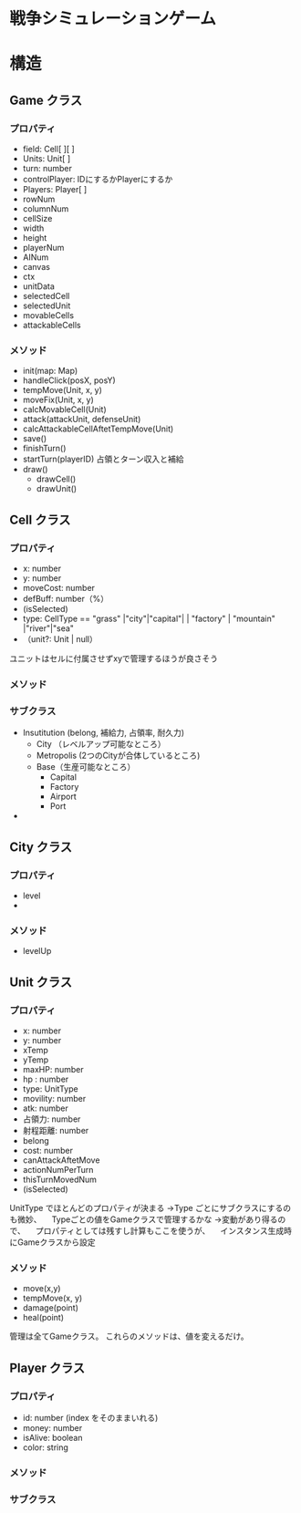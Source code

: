 # 戦争シミュレーションゲーム



# 構造

## Game クラス

### プロパティ
* field: Cell[ ][ ]
* Units: Unit[ ]
* turn: number
* controlPlayer: IDにするかPlayerにするか
* Players: Player[ ]
* rowNum
* columnNum
* cellSize
* width
* height
* playerNum
* AINum
* canvas
* ctx
* unitData
* selectedCell
* selectedUnit
* movableCells
* attackableCells




### メソッド
* init(map: Map)
* handleClick(posX, posY)
* tempMove(Unit, x, y)
* moveFix(Unit, x, y)
* calcMovableCell(Unit)
* attack(attackUnit, defenseUnit)
* calcAttackableCellAftetTempMove(Unit)
* save()
* finishTurn()
* startTurn(playerID) 占領とターン収入と補給
* draw()
  * drawCell()
  * drawUnit()
  





## Cell クラス

### プロパティ
* x: number
* y: number
* moveCost: number
* defBuff: number（%）
* (isSelected)
* type: CellType == "grass" |"city"|"capital"| | "factory" | "mountain" |"river"|"sea"
* （unit?: Unit | null）

ユニットはセルに付属させずxyで管理するほうが良さそう

### メソッド


### サブクラス
* Insutitution (belong, 補給力, 占領率, 耐久力)
    * City （レベルアップ可能なところ）
    * Metropolis (2つのCityが合体しているところ)
  * Base（生産可能なところ）
    * Capital
    * Factory
    * Airport
    * Port
*


## City クラス

### プロパティ
* level
* 

### メソッド
* levelUp



## Unit クラス

### プロパティ
* x: number
* y: number
* xTemp
* yTemp
* maxHP: number
* hp : number
* type: UnitType
* movility: number
* atk: number
* 占領力: number
* 射程距離: number
* belong
* cost: number
* canAttackAftetMove
* actionNumPerTurn
* thisTurnMovedNum
* (isSelected)

UnitType でほとんどのプロパティが決まる
→Type ごとにサブクラスにするのも微妙、
　Typeごとの値をGameクラスで管理するかな
→変動があり得るので、
　プロパティとしては残すし計算もここを使うが、
　インスタンス生成時にGameクラスから設定

### メソッド
* move(x,y)
* tempMove(x, y)
* damage(point)
* heal(point)

管理は全てGameクラス。
これらのメソッドは、値を変えるだけ。



## Player クラス

### プロパティ
* id: number (index をそのままいれる)
* money: number
* isAlive: boolean
* color: string


### メソッド


### サブクラス